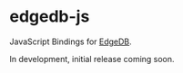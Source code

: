 # edgedb-js

JavaScript Bindings for [EdgeDB](http://edgedb.com).

In development, initial release coming soon.
